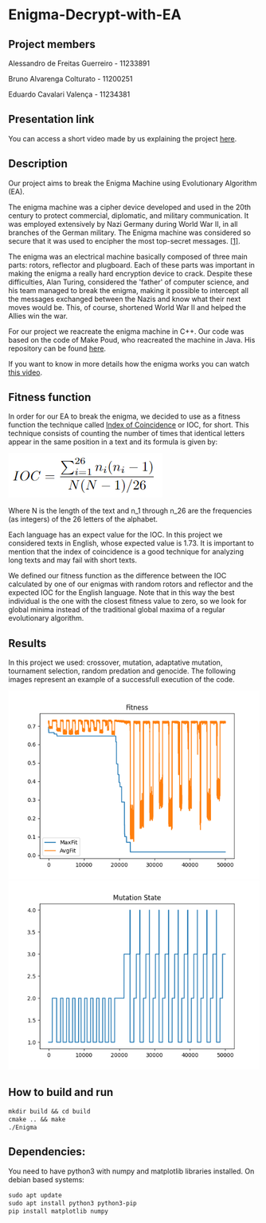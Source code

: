 # Enigma-Decrypt-with-EA

## Project members
Alessandro de Freitas Guerreiro - 11233891

Bruno Alvarenga Colturato - 11200251

Eduardo Cavalari Valença - 11234381

## Presentation link
You can access a short video made by us explaining the project [here](https://github.com/Guerreiro51/Enigma-Decrypt-with-EA).

## Description
Our project aims to break the Enigma Machine using Evolutionary Algorithm (EA).

The enigma machine was a cipher device developed and used in the 20th century to protect commercial, diplomatic, and military communication. It was employed extensively by Nazi Germany during World War II, in all branches of the German military. The Enigma machine was considered so secure that it was used to encipher the most top-secret messages. [[1]](https://en.wikipedia.org/wiki/Enigma_machine). 

The enigma was an electrical machine basically composed of three main parts: rotors, reflector and plugboard. Each of these parts was important in making the enigma a really hard encryption device to crack. Despite these difficulties, Alan Turing, considered the 'father' of computer science, and his team managed to break the enigma, making it possible to intercept all the messages exchanged between the Nazis and know what their next moves would be. This, of course, shortened World War II and helped the Allies win the war.

For our project we reacreate the enigma machine in C++. Our code was based on the code of Make Poud, who reacreated the machine in Java. His repository can be found [here](https://github.com/mikepound/enigma).

If you want to know in more details how the enigma works you can watch [this video](https://youtu.be/G2_Q9FoD-oQ).

## Fitness function

In order for our EA to break the enigma, we decided to use as a fitness function the technique called [Index of Coincidence](https://en.wikipedia.org/wiki/Index_of_coincidence) or IOC, for short. This technique consists of counting the number of times that identical letters appear in the same position in a text and its formula is given by:

![index of coincidence](https://github.com/Guerreiro51/Enigma-Decrypt-with-EA/blob/main/images/ioc.png)

Where N is the length of the text and n_1 through n_26 are the frequencies (as integers) of the 26 letters of the alphabet.

Each language has an expect value for the IOC. In this project we considered texts in English, whose expected value is 1.73. It is important to mention that the index of coincidence is a good technique for analyzing long texts and may fail with short texts.

We defined our fitness function as the difference between the IOC calculated by one of our enigmas with random rotors and reflector and the expected IOC for the English language. Note that in this way the best individual is the one with the closest fitness value to zero, so we look for global minima instead of the traditional global maxima of a regular evolutionary algorithm.

## Results

In this project we used: crossover, mutation, adaptative mutation, tournament selection, random predation and genocide. The following images represent an example of a successfull execution of the code.

![fitness](https://github.com/Guerreiro51/Enigma-Decrypt-with-EA/blob/main/images/fitness.png)
![mutation state](https://github.com/Guerreiro51/Enigma-Decrypt-with-EA/blob/main/images/mutState.png)

## How to build and run

    mkdir build && cd build
    cmake .. && make
    ./Enigma

## Dependencies:

You need to have python3 with numpy and matplotlib libraries installed. On debian based systems:

    sudo apt update
    sudo apt install python3 python3-pip
    pip install matplotlib numpy

